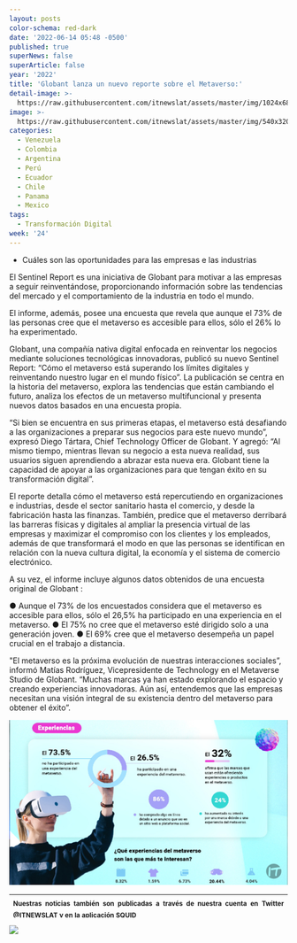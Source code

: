 ```yaml
---
layout: posts
color-schema: red-dark
date: '2022-06-14 05:48 -0500'
published: true
superNews: false
superArticle: false
year: '2022'
title: 'Globant lanza un nuevo reporte sobre el Metaverso:'
detail-image: >-
  https://raw.githubusercontent.com/itnewslat/assets/master/img/1024x680/metavers-encuesta-g.jpg
image: >-
  https://raw.githubusercontent.com/itnewslat/assets/master/img/540x320/metavers-encuesta-p.jpg
categories:
  - Venezuela
  - Colombia
  - Argentina
  - Perú
  - Ecuador
  - Chile
  - Panama
  - Mexico
tags:
  - Transformación Digital
week: '24'
---
```

- Cuáles son las oportunidades para las empresas e las industrias

El Sentinel Report es una iniciativa de Globant para motivar a las empresas a seguir reinventándose, proporcionando información sobre las tendencias del mercado y el comportamiento de la industria en todo el mundo.

El informe, además, posee una encuesta que revela que aunque el 73% de las personas cree que el metaverso es accesible para ellos, sólo el 26% lo ha experimentado.

Globant, una compañía nativa digital enfocada en reinventar los negocios mediante soluciones tecnológicas innovadoras, publicó su nuevo Sentinel Report: “Cómo el metaverso está superando los límites digitales y reinventando nuestro lugar en el mundo físico”. La publicación se centra en la historia del metaverso, explora las tendencias que están cambiando el futuro, analiza los efectos de un metaverso multifuncional y presenta nuevos datos basados en una encuesta propia.

“Si bien se encuentra en sus primeras etapas, el metaverso está desafiando a las organizaciones a preparar sus negocios para este nuevo mundo”, expresó Diego Tártara, Chief Technology Officer de Globant. Y agregó: “Al mismo tiempo, mientras llevan su negocio a esta nueva realidad, sus usuarios siguen aprendiendo a abrazar esta nueva era. Globant tiene la capacidad de apoyar a las organizaciones para que tengan éxito en su transformación digital”.

El reporte detalla cómo el metaverso está repercutiendo en organizaciones e industrias, desde el sector sanitario hasta el comercio, y desde la fabricación hasta las finanzas. También, predice que el metaverso derribará las barreras físicas y digitales al ampliar la presencia virtual de las empresas y maximizar el compromiso con los clientes y los empleados, además de que transformará el modo en que las personas se identifican en relación con la nueva cultura digital, la economía y el sistema de comercio electrónico.

A su vez, el informe incluye algunos datos obtenidos de una encuesta original de Globant : 

●	Aunque el 73% de los encuestados considera que el metaverso es accesible para ellos, sólo el 26,5% ha participado en una experiencia en el metaverso.
●	El 75% no cree que el metaverso esté dirigido solo a una generación joven.
●	El 69% cree que el metaverso desempeña un papel crucial en el trabajo a distancia.

"El metaverso es la próxima evolución de nuestras interacciones sociales”, informó Matías Rodríguez, Vicepresidente de Technology en el Metaverse Studio de Globant. “Muchas marcas ya han estado explorando el espacio y creando experiencias innovadoras. Aún así, entendemos que las empresas necesitan una visión integral de su existencia dentro del metaverso para obtener el éxito”.

![](https://raw.githubusercontent.com/itnewslat/assets/master/img/540x320/metavers-encuesta-p.jpg)

<table style="height: 42px;" width="569">
<tbody>
<tr>
<td style="text-align: justify;"><sub><strong>Nuestras noticias también son publicadas a través de nuestra cuenta en Twitter <a href="https://twitter.com/itnewslat?lang=es">@ITNEWSLAT</a> y en la aplicación <a href="https://squidapp.co/en/">SQUID</a></strong></sub></td>
</tr>
</tbody>
</table>

<img src="https://tracker.metricool.com/c3po.jpg?hash=56f88a41e39ab42c063cc51676587a04"/>